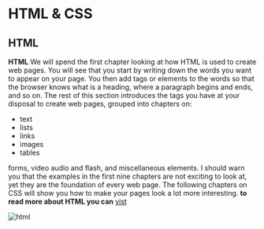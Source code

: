 # HTML & CSS
## HTML 
 **HTML**
We will spend the first chapter looking at how HTML is used to create web pages. You will see that you start by writing down the words you want to appear on your page. You then add tags or elements to the words so that the browser knows what is a heading, where a paragraph begins and ends, and so on. The rest of this section introduces the tags you have at your disposal to create web pages, grouped into chapters on:
* text
* lists 
* links 
* images 
* tables

forms, video audio and flash, and miscellaneous elements. I should warn you that the examples in the first nine chapters are not exciting to look
at, yet they are the foundation of every web page. The following
chapters on CSS will show you how to make your pages look a
lot more interesting.
 **to read more about HTML you can**  [vist](https://tariqkjm7.github.io/Reading-notes/HTML) 

 
 ![html](https://encrypted-tbn0.gstatic.com/images?q=tbn:ANd9GcTiSNTnQAx17JcZKQMPAy7RMiLBm5jlVwZlKg&usqp=CAU)